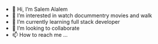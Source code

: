 - 👋 Hi, I’m Salem Alalem
- 👀 I’m interested in watch docummentry movies and walk
- 🌱 I’m currently learning full stack developer
- 💞️ I’m looking to collaborate 
- 📫 How to reach me ...

<!---
Sslim123/Sslim123 is a ✨ special ✨ repository because its `README.md` (this file) appears on your GitHub profile.
You can click the Preview link to take a look at your changes.
--->
